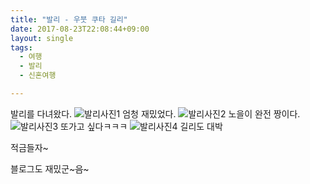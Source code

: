 ```yaml
---
title: "발리 - 우붓 쿠타 길리"
date: 2017-08-23T22:08:44+09:00
layout: single
tags:
  - 여행
  - 발리
  - 신혼여행

---
```


발리를 다녀왔다.
![발리사진1](http://25.media.tumblr.com/tumblr_m38pbk4fiM1r6b7kmo1_500.jpg)
엄청 재밌었다.
![발리사진2](http://25.media.tumblr.com/tumblr_m38pbk4fiM1r6b7kmo1_500.jpg)
노을이 완전 짱이다.
![발리사진3](http://25.media.tumblr.com/tumblr_m38pbk4fiM1r6b7kmo1_500.jpg)
또가고 싶다ㅋㅋㅋ
![발리사진4](http://25.media.tumblr.com/tumblr_m38pbk4fiM1r6b7kmo1_500.jpg)
길리도 대박

적금들자~

블로그도 재밌군~~~음~~~
